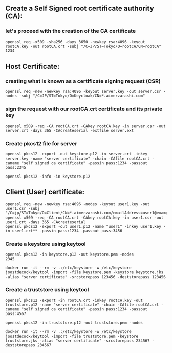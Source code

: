 ## Create a Self Signed root certificate authority (CA):

### let's proceed with the creation of the CA certificate

```
openssl req -x509 -sha256 -days 3650 -newkey rsa:4096 -keyout rootCA.key -out rootCA.crt -subj "/C=JP/ST=Tokyo/O=rootCA/CN=rootCA"
1234
```

## Host Certificate:

### creating what is known as a certificate signing request (CSR)

```
openssl req -new -newkey rsa:4096 -keyout server.key -out server.csr -nodes -subj "/C=JP/ST=Tokyo/O=Keycloak/CN=*.aimerzarashi.com"
```

### sign the request with our rootCA.crt certificate and its private key

```
openssl x509 -req -CA rootCA.crt -CAkey rootCA.key -in server.csr -out server.crt -days 365 -CAcreateserial -extfile server.ext
```

### Create pkcs12 file for server

```
openssl pkcs12 -export -out keystore.p12 -in server.crt -inkey server.key -name "server certificate" -chain -CAfile rootCA.crt -caname "self signed ca certificate" -passin pass:1234 -passout pass:2345

openssl pkcs12 -info -in keystore.p12
```

## Client (User) certificate:

```
openssl req -new -newkey rsa:4096 -nodes -keyout user1.key -out user1.csr -subj "/C=jp/ST=Tokyo/O=Client/CN=*.aimerzarashi.com/emailAddress=user1@example.com"
openssl x509 -req -CA rootCA.crt -CAkey rootCA.key -in user1.csr -out user1.crt -days 365 -CAcreateserial
openssl pkcs12 -export -out user1.p12 -name "user1" -inkey user1.key -in user1.crt** -passin pass:1234 -passout pass:3456
```

### Create a keystore using keytool

```
openssl pkcs12 -in keystore.p12 -out keystore.pem -nodes
2345

docker run -it --rm -v .:/etc/keystore -w /etc/keystore joostdecock/keytool -import -file keystore.pem -keystore keystore.jks -alias "server certificate" -srcstorepass 123456 -deststorepass 123456
```

### Create a truststore using keytool

```
openssl pkcs12 -export -in rootCA.crt -inkey rootCA.key -out truststore.p12 -name "server certificate" -chain -CAfile rootCA.crt -caname "self signed ca certificate" -passin pass:1234 -passout pass:4567

openssl pkcs12 -in truststore.p12 -out truststore.pem -nodes

docker run -it --rm -v .:/etc/keystore -w /etc/keystore joostdecock/keytool -import -file truststore.pem -keystore truststore.jks -alias "server certificate" -srcstorepass 234567 -deststorepass 234567
```
